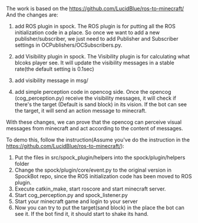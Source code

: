 The work is based on the https://github.com/LucidBlue/ros-to-minecraft/
And the changes are:

1. add ROS plugin in spock.
   The ROS plugin is for putting all the ROS initialization code in a place. So once we want to add a new publisher/subscriber, we just need to add Publisher and Subscriber settings in OCPublishers/OCSubscribers.py.

2. add Visibility plugin in spock.
   The Visibility plugin is for calculating what blcoks player see.
   It will update the visibility messages in a stable rate(the default setting is 0.1sec)

3. add visibility message in msg/

4. add simple perception code in opencog side.
   Once the opencog (cog_perception.py) receive the visibility messages, it will check if there's the target (Default is sand block) in its vision.
   If the bot can see the target, it will send an action message to minecraft.

With these changes, we can prove that the opencog can perceive visual messages from minecraft and act according to the content of messages.

To demo this, follow the instruction(Assume you've do the instruction in the https://github.com/LucidBlue/ros-to-minecraft/):

1. Put the files in src/spock_plugin/helpers into the spock/plugin/helpers folder
2. Change the spock/plugin/core/event.py to the original version in SpockBot repo, since the ROS initialization code has been moved to ROS plugin.
3. Execute catkin_make, start roscore and start minecraft server.
4. Start cog_perception.py and spock_listener.py
5. Start your minecraft game and login to your server
6. Now you can try to put the target(sand block) in the place the bot can see it. If the bot find it, it should start to shake its hand. 


